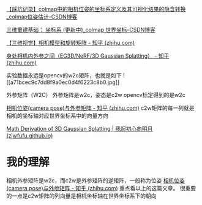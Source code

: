 [【踩坑记录】colmap中的相机位姿的坐标系定义及其可视化结果的隐含转换_colmap位姿估计-CSDN博客](https://blog.csdn.net/weixin_44120025/article/details/124604229)

[三维重建基础： 坐标系 (更新中)_colmap 世界坐标-CSDN博客](https://blog.csdn.net/flow_specter/article/details/127805896)

[【三维视觉】相机模型和旋转矩阵 - 知乎 (zhihu.com)](https://zhuanlan.zhihu.com/p/405306563)

[身处相机内外参之间（EG3D/NeRF/3D Gaussian Splatting） - 知乎 (zhihu.com)](https://zhuanlan.zhihu.com/p/691419487)

实验数据永远是opencv的w2c矩阵，也就是如下
![[a71bcec9c7dd8f9a0ec0d4f6223c8b0.jpg]]


外参矩阵（W2C）
外参矩阵是w2c，姿态是c2w
opencv标定得到的是w2c

[相机位姿(camera pose)与外参矩阵 - 知乎 (zhihu.com)](https://zhuanlan.zhihu.com/p/642715876)
c2w矩阵的每一列就是相机的坐标轴对应世界坐标系中的向量方向

[Math Derivation of 3D Gaussian Splatting | 我起初心向明月 (zjwfufu.github.io)](https://zjwfufu.github.io/2023/11/11/3DGS_math/)


# 我的理解
相机外参矩阵是w2c，而c2w是外参矩阵的逆矩阵，一般称为位姿
[相机位姿(camera pose)与外参矩阵 - 知乎 (zhihu.com)](https://zhuanlan.zhihu.com/p/642715876)
重点看以上的这篇文章。
很重要的一点是c2w矩阵的列向量是相机坐标轴在世界坐标系下的朝向